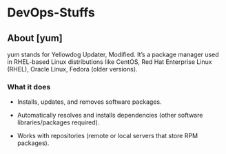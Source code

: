 # DevOps-Stuffs
## About [yum]
yum stands for Yellowdog Updater, Modified. It’s a package manager used in RHEL-based Linux distributions like CentOS, Red Hat Enterprise Linux (RHEL), Oracle Linux, Fedora (older versions).

### What it does

* Installs, updates, and removes software packages.

* Automatically resolves and installs dependencies (other software libraries/packages required).

* Works with repositories (remote or local servers that store RPM packages).
